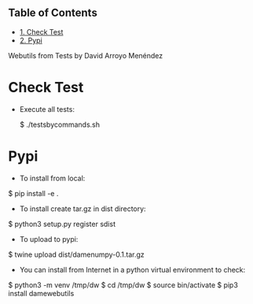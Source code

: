 <div id="table-of-contents">
<h2>Table of Contents</h2>
<div id="text-table-of-contents">
<ul>
<li><a href="#sec-1">1. Check Test</a></li>
<li><a href="#sec-2">2. Pypi</a></li>
</ul>
</div>
</div>

Webutils from Tests by David Arroyo Menéndez

# Check Test<a id="sec-1" name="sec-1"></a>

-   Execute all tests:

    $ ./testsbycommands.sh

# Pypi<a id="sec-2" name="sec-2"></a>

-   To install from local:

$ pip install -e .

-   To install create tar.gz in dist directory:

$ python3 setup.py register sdist

-   To upload to pypi:

$ twine upload dist/damenumpy-0.1.tar.gz

-   You can install from Internet in a python virtual environment to check:

$ python3 -m venv /tmp/dw
$ cd /tmp/dw
$ source bin/activate
$ pip3 install damewebutils